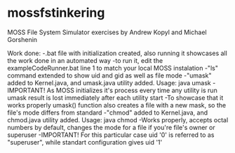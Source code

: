 # mossfstinkering

MOSS File System Simulator exercises by Andrew Kopyl and Michael Gorshenin

Work done:
-.bat file with initialization created, also running it showcases all the work done in an automated way
  -to run it, edit the exampleCodeRunner.bat line 1 to match your local MOSS instalation
-"ls" command extended to show uid and gid as well as file mode
-"umask" added to Kernel.java, and umask.java utility added. Usage: java umask <mask>
  -IMPORTANT! As MOSS initializes it's process every time any utility is run umask result is lost immediately after each utility start
  -To showcase that it works properly umask() function also creates a file with a new mask, so the file's mode differs from standard
-"chmod" added to Kernel.java, and chmod.java utility added. Usage: java chmod <path> <mode>
  -Works properly, accepts octal numbers by default, changes the mode for a file if you're file's owner or superuser
  -IMPORTANT! For this particular case uid '0' is referred to as "superuser", while standart configuration gives uid '1'
